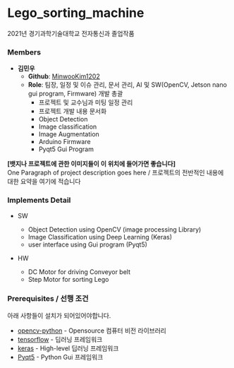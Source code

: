 # Lego_sorting_machine
2021년 경기과학기술대학교 전자통신과 졸업작품

### Members

- **김민우**
  - **Github**: [MinwooKim1202](https://github.com/MinwooKim1202)
  - **Role**: 팀장, 일정 및 이슈 관리, 문서 관리, AI 및 SW(OpenCV, Jetson nano gui program, Firmware) 개발 총괄
    - 프로젝트 및 교수님과 미팅 일정 관리
    - 프로젝트 개발 내용 문서화
    - Object Detection
    - Image classification
    - Image Augmentation
    - Arduino Firmware
    - Pyqt5 Gui Program
    
**[뱃지나 프로젝트에 관한 이미지들이 이 위치에 들어가면 좋습니다]**  
One Paragraph of project description goes here / 프로젝트의 전반적인 내용에 대한 요약을 여기에 적습니다

### Implements Detail
- SW
  - Object Detection using OpenCV (image processing Library)
  - Image Classification using Deep Learning (Keras)
  - user interface using Gui program (Pyqt5)

- HW
  - DC Motor for driving Conveyor belt
  - Step Motor for sorting Lego

### Prerequisites / 선행 조건

아래 사항들이 설치가 되어있어야합니다.


- [opencv-python](https://pypi.org/project/opencv-python/)  - Opensource 컴퓨터 비전 라이브러리
- [tensorflow](https://www.tensorflow.org/?hl=ko) - 딥러닝 프레임워크
- [keras](https://keras.io/) - High-level 딥러닝 프레임워크
- [Pyqt5](https://pypi.org/project/PyQt5/) - Python Gui 프레임워크

